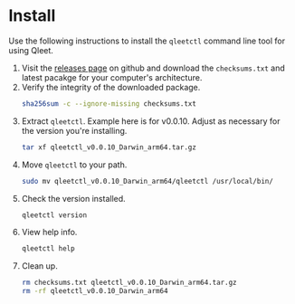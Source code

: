# Install

Use the following instructions to install the `qleetctl` command line tool for
using Qleet.

1. Visit the [releases page](https://github.com/qleet/resources/releases) on
   github and download the `checksums.txt` and latest pacakge for your computer's
   architecture.
1. Verify the integrity of the downloaded package.
   ```bash
   sha256sum -c --ignore-missing checksums.txt
   ```
1. Extract `qleetctl`.  Example here is for v0.0.10.  Adjust as necessary for
   the version you're installing.
   ```bash
   tar xf qleetctl_v0.0.10_Darwin_arm64.tar.gz
   ```
1. Move `qleetctl` to your path.
   ```bash
   sudo mv qleetctl_v0.0.10_Darwin_arm64/qleetctl /usr/local/bin/
   ```
1. Check the version installed.
   ```bash
   qleetctl version
   ```
1. View help info.
   ```bash
   qleetctl help
   ```
1. Clean up.
   ```bash
   rm checksums.txt qleetctl_v0.0.10_Darwin_arm64.tar.gz
   rm -rf qleetctl_v0.0.10_Darwin_arm64
   ```

